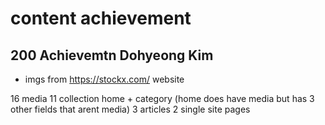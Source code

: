 # content achievement

## 200 Achievemtn Dohyeong Kim

- imgs from https://stockx.com/ website


16 media 
11 collection home + category (home does have media but has 3 other fields that arent media)
3 articles
2 single site pages
